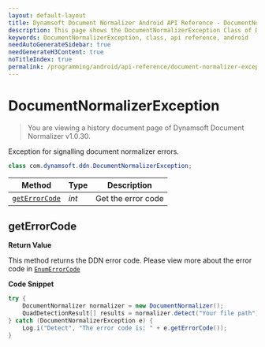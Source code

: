 ```yaml
---
layout: default-layout
title: Dynamsoft Document Normalizer Android API Reference - DocumentNormalizerException Class
description: This page shows the DocumentNormalizerException Class of Dynamsoft Document Normalizer for Android SDK.
keywords: DocumentNormalizerException, class, api reference, android
needAutoGenerateSidebar: true
needGenerateH3Content: true
noTitleIndex: true
permalink: /programming/android/api-reference/document-normalizer-exception.html
---
```


# DocumentNormalizerException

> You are viewing a history document page of Dynamsoft Document Normalizer v1.0.30.

Exception for signalling document normalizer errors.

```java
class com.dynamsoft.ddn.DocumentNormalizerException;
```

| Method | Type | Description |
|--------|------|-------------|
| [`getErrorCode`](#geterrorcode)| *int* | Get the error code |

## getErrorCode

**Return Value**

This method returns the DDN error code. Please view more about the error code in [`EnumErrorCode`]({{site.enumerations}}error-code.html)

**Code Snippet**

```java
try {
    DocumentNormalizer normalizer = new DocumentNormalizer();
    QuadDetectionResult[] results = normalizer.detect("Your file path");
} catch (DocumentNormalizerException e) {
    Log.i("Detect", "The error code is: " + e.getErrorCode());
}
```
